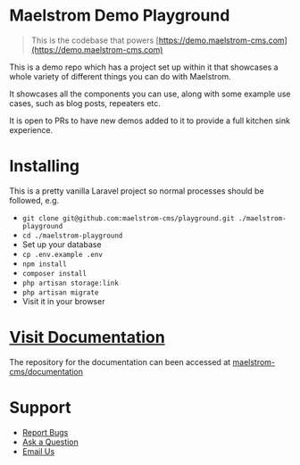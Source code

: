 # Maelstrom Demo Playground

> This is the codebase that powers [https://demo.maelstrom-cms.com](https://demo.maelstrom-cms.com)

This is a demo repo which has a project set up within it that showcases a whole variety of different things you can do with Maelstrom.

It showcases all the components you can use, along with some example use cases, such as blog posts, repeaters etc.

It is open to PRs to have new demos added to it to provide a full kitchen sink experience.

# Installing
This is a pretty vanilla Laravel project so normal processes should be followed, e.g.

- `git clone git@github.com:maelstrom-cms/playground.git ./maelstrom-playground`
- `cd ./maelstrom-playground`
- Set up your database
- `cp .env.example .env`
- `npm install`
- `composer install`
- `php artisan storage:link`
- `php artisan migrate`
- Visit it in your browser

# [Visit Documentation](https://www.maelstrom-cms.com/getting-started/)
The repository for the documentation can been accessed at [maelstrom-cms/documentation](https://github.com/maelstrom-cms/documentation)

# Support
- [Report Bugs](https://github.com/maelstrom-cms/toolkit/issues/new?assignees=OwenMelbz&labels=bug%2C+triage&template=bug_report.md&title=%5BBug%5D+)
- [Ask a Question](https://github.com/maelstrom-cms/toolkit/issues/new?assignees=OwenMelbz&labels=question&template=question.md&title=%5BQuestion%5D+)
- [Email Us](mailto:talk@maelstrom-cms.com)
